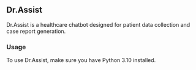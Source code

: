 ## Dr.Assist

Dr.Assist is a healthcare chatbot designed for patient data collection and case report generation.

### Usage

To use Dr.Assist, make sure you have Python 3.10 installed.

